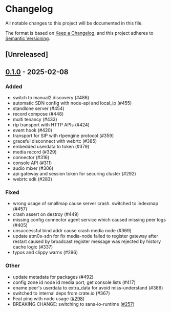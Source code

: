# Changelog

All notable changes to this project will be documented in this file.

The format is based on [Keep a Changelog](https://keepachangelog.com/en/1.0.0/),
and this project adheres to [Semantic Versioning](https://semver.org/spec/v2.0.0.html).

## [Unreleased]

## [0.1.0](https://github.com/8xFF/atm0s-media-server/releases/tag/media-server-runner-v0.1.0) - 2025-02-08

### Added

- switch to manual2 discovery (#486)
- automatic SDN config with node-api and local_ip (#455)
- standlone server (#454)
- record compose (#448)
- multi tenancy  (#433)
- rtp transport with HTTP APIs (#424)
- event hook (#420)
- transport for SIP with rtpengine protocol  (#359)
- graceful disconnect with webrtc (#385)
- embedded userdata to token (#379)
- media record  (#329)
- connector (#316)
- console API (#311)
- audio mixer (#306)
- api gateway and session token for securing cluster (#292)
- webrtc sdk (#283)

### Fixed

- wrong usage of smallmap cause server crash. switched to indexmap (#457)
- crash assert on destroy (#449)
- missing config connector agent service which caused missing peer logs (#405)
- unsuccessful bind addr cause crash media node (#369)
- update atm0s-sdn for fix media-node failed to register gateway after restart caused by broadcast register message was rejected by history cache logic (#337)
- typos and clippy warns (#296)

### Other

- update metadata for packages (#492)
- config zone id node id media port, get console lists (#417)
- ename peer's userdata to extra_data for avoid miss-understand (#386)
- switched to internal deps from crate.io (#367)
- Feat ping with node usage ([#298](https://github.com/8xFF/atm0s-media-server/pull/298))
- BREAKING CHANGE: switching to sans-io-runtime ([#257](https://github.com/8xFF/atm0s-media-server/pull/257))
